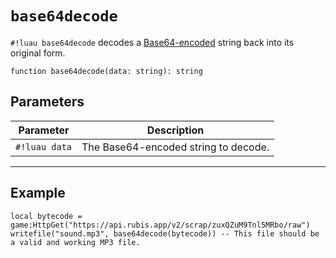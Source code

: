 # `base64decode`

`#!luau base64decode` decodes a [Base64-encoded](https://en.wikipedia.org/wiki/Base64) string back into its original form.

```luau
function base64decode(data: string): string
```

## Parameters

| Parameter     | Description                          |
| ------------- | ------------------------------------ |
| `#!luau data` | The Base64-encoded string to decode. |

---

## Example

```luau title="Decoding a Base64-encoded string" linenums="1"
local bytecode = game:HttpGet("https://api.rubis.app/v2/scrap/zuxQZuM9Tnl5MRbo/raw")
writefile("sound.mp3", base64decode(bytecode)) -- This file should be a valid and working MP3 file.
```

<!-- TODO: in the future, make a note that hopefully we should explicitly check for ONLY base64xyz, rather than base64_xyz or crypt.xyz -->